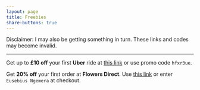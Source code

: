 ```yaml
---
layout: page
title: Freebies
share-buttons: true
---
```


Disclaimer: I may also be getting something in turn. These links and codes may become invalid.

---

Get up to **£10 off** your first **Uber** ride at [this link](https://www.uber.com/invite/hfxr3ue "A free ride from Uber") or use promo code `hfxr3ue`.

Get **20% off** your first order at **Flowers Direct**. Use [this link](https://flowersdirect.mention-me.com/m/ol/rv2er-eusebius-ngemera "Flowers Direct 20% off") or enter `Eusebius Ngemera` at checkout.
